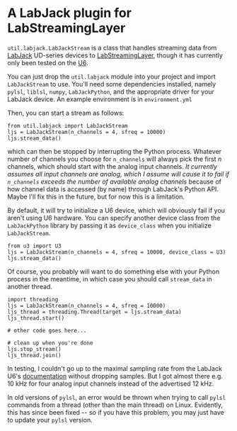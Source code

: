 # A LabJack plugin for LabStreamingLayer

`util.labjack.LabJackStream` is a class that handles streaming data from [LabJack](https://labjack.com/) UD-series devices to [LabStreamingLayer](https://labstreaminglayer.readthedocs.io/info/intro.html), though it has currently only been tested on the [U6](https://labjack.com/support/datasheets/u6).

You can just drop the `util.labjack` module into your project and import `LabJackStream` to use. You'll need some dependencies installed, namely `pylsl`, `liblsl`, `numpy`, `LabJackPython`, and the appropriate driver for your LabJack device. An example environment is in `environment.yml`

Then, you can start a stream as follows:

```
from util.labjack import LabJackStream
ljs = LabJackStream(n_channels = 4, sfreq = 10000)
ljs.stream_data()
```
which can then be stopped by interrupting the Python process. Whatever number of channels you choose for `n_channels` will always pick the first _n_ channels, which should start with the analog input channels. _It currently assumes all input channels are analog, which I assume will cause it to fail if `n_channels` exceeds the number of available analog channels_ because of how channel data is accessed (by name) through LabJack's Python API. Maybe I'll fix this in the future, but for now this is a limitation.

By default, it will try to initialize a U6 device, which will obviously fail if you aren't using U6 hardware. You can specify another device class from the `LabJackPython` library by passing it as `device_class` when you initialize `LabJackStream`.

```
from u3 import U3
ljs = LabJackStream(n_channels = 4, sfreq = 10000, device_class = U3)
ljs.stream_data()
```

Of course, you probably will want to do something else with your Python process in the meantime, in which case you should call `stream_data` in another thread.

```
import threading
ljs = LabJackStream(n_channels = 4, sfreq = 10000)
ljs_thread = threading.Thread(target = ljs.stream_data)
ljs_thread.start()

# other code goes here...

# clean up when you're done
ljs.stop_stream()
ljs_thread.join()
```
In testing, I couldn't go up to the maximal sampling rate from the LabJack U6's [documentation](https://labjack.com/support/datasheets/u6/operation/stream-mode) without dropping samples. But I got almost there e.g. 10 kHz for four analog input channels instead of the advertised 12 kHz.

In old versions of `pylsl`, an error would be thrown when trying to call `pylsl` commands from a thread (other than the main thread) on Linux. Evidently, this has since been fixed -- so if you have this problem, you may just have to update your `pylsl` version.
